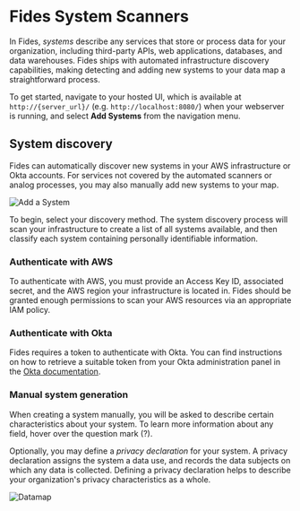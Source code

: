 # Fides System Scanners 

In Fides, _systems_ describe any services that store or process data for your organization, including third-party APIs, web applications, databases, and data warehouses. Fides ships with automated infrastructure discovery capabilities, making detecting and adding new systems to your data map a straightforward process.

To get started, navigate to your hosted UI, which is available at `http://{server_url}/` (e.g. `http://localhost:8080/`) when your webserver is running, and select **Add Systems** from the navigation menu.

## System discovery

Fides can automatically discover new systems in your AWS infrastructure or Okta accounts. For services not covered by the automated scanners or analog processes, you may also manually add new systems to your map.

![Add a System](../../../public/assets/img/enterprise/systems_add.png)

To begin, select your discovery method. The system discovery process will scan your infrastructure to create a list of all systems available, and then classify each system containing personally identifiable information.

### Authenticate with AWS

To authenticate with AWS, you must provide an Access Key ID, associated secret, and the AWS region your infrastructure is located in. Fides should be granted enough permissions to scan your AWS resources via an appropriate IAM policy.

### Authenticate with Okta
Fides requires a token to authenticate with Okta. You can find instructions on how to retrieve a suitable token from your Okta administration panel in the [Okta documentation](https://help.okta.com/oie/en-us/Content/Topics/Security/API.htm).

### Manual system generation
When creating a system manually, you will be asked to describe certain characteristics about your system. To learn more information about any field, hover over the question mark (?). 

Optionally, you may define a _privacy declaration_ for your system. A privacy declaration assigns the system a data use, and records the data subjects on which any data is collected. Defining a privacy declaration helps to describe your organization's privacy characteristics as a whole.

![Datamap](../../../public/assets/img/enterprise/systems_declaration.png)